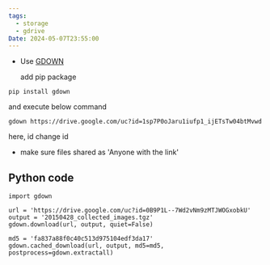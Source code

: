 ```yaml
---
tags:
  - storage
  - gdrive
Date: 2024-05-07T23:55:00
---
```



- Use [GDOWN](https://github.com/wkentaro/gdown)
    
    add pip package
    

```
pip install gdown
```

and execute below command

```
gdown https://drive.google.com/uc?id=1sp7P0oJaru1iufp1_ijETsTw04btMvwd
```

here, id change id

- make sure files shared as 'Anyone with the link'

## Python code
```
import gdown

url = 'https://drive.google.com/uc?id=0B9P1L--7Wd2vNm9zMTJWOGxobkU'
output = '20150428_collected_images.tgz'
gdown.download(url, output, quiet=False)

md5 = 'fa837a88f0c40c513d975104edf3da17'
gdown.cached_download(url, output, md5=md5, postprocess=gdown.extractall)
```
